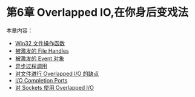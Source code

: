 # 第6章 Overlapped IO,在你身后变戏法

本章内容：

* <a href="#1_6_1">Win32 文件操作函数</a>
* <a href="#1_6_2">被激发的 File Handles</a>
* <a href="#1_6_3">被激发的 Event 对象</a>
* <a href="#1_6_4">异步过程调用</a>
* <a href="#1_6_5">对文件进行 Overlapped I/O 的缺点</a>
* <a href="#1_6_6">I/O Completion Ports</a>
* <a href="#1_6_7">对 Sockets 使用 Overlapped I/O</a>





